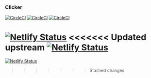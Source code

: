 ### Clicker

[![CircleCI](https://circleci.com/gh/teamclicker/clicker/tree/master.svg?style=svg&circle-token=6f621ea70e1a65a7dc4a1b9d10defa2989f2904d)](https://circleci.com/gh/teamclicker/clicker/tree/master)
[![CircleCI](https://circleci.com/gh/teamclicker/clicker/tree/release.svg?style=svg&circle-token=6f621ea70e1a65a7dc4a1b9d10defa2989f2904d)](https://circleci.com/gh/teamclicker/clicker/tree/stage)
[![CircleCI](https://circleci.com/gh/teamclicker/clicker/tree/develop.svg?style=svg&circle-token=6f621ea70e1a65a7dc4a1b9d10defa2989f2904d)](https://circleci.com/gh/teamclicker/clicker/tree/develop)

[![Netlify Status](https://api.netlify.com/api/v1/badges/15292ae9-9229-46a4-baea-50e6ea54e90d/deploy-status)](https://app.netlify.com/sites/tryclicker-web/deploys)
<<<<<<< Updated upstream
[![Netlify Status](https://api.netlify.com/api/v1/badges/c2f2bef3-8ef6-4856-941f-c5caf083cde9/deploy-status)](https://app.netlify.com/sites/tryclicker-mobile/deploys) 
=======
[![Netlify Status](https://api.netlify.com/api/v1/badges/c2f2bef3-8ef6-4856-941f-c5caf083cde9/deploy-status)](https://app.netlify.com/sites/tryclicker-mobile/deploys)
>>>>>>> Stashed changes
